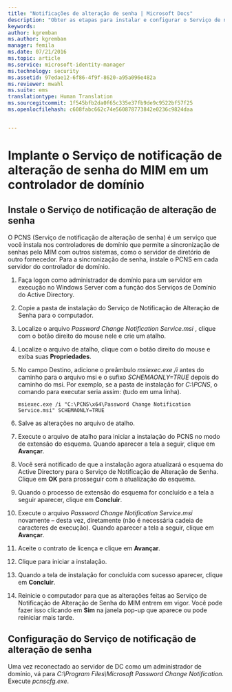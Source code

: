```yaml
---
title: "Notificações de alteração de senha | Microsoft Docs"
description: "Obter as etapas para instalar e configurar o Serviço de notificação de alteração de senha do MIM em seu controlador de domínio."
keywords: 
author: kgremban
ms.author: kgremban
manager: femila
ms.date: 07/21/2016
ms.topic: article
ms.service: microsoft-identity-manager
ms.technology: security
ms.assetid: 97edae12-6f86-4f9f-8620-a95a096e482a
ms.reviewer: mwahl
ms.suite: ems
translationtype: Human Translation
ms.sourcegitcommit: 1f545bfb2da0f65c335e37fb9de9c9522bf57f25
ms.openlocfilehash: c608fabc662c74e560878773842e0236c9824daa


---
```


# <a name="deploy-the-mim-password-change-notification-service-on-a-domain-controller"></a>Implante o Serviço de notificação de alteração de senha do MIM em um controlador de domínio

## <a name="install-the-password-change-notification-service"></a>Instale o Serviço de notificação de alteração de senha
O PCNS (Serviço de notificação de alteração de senha) é um serviço que você instala nos controladores de domínio que permite a sincronização de senhas pelo MIM com outros sistemas, como o servidor de diretório de outro fornecedor. Para a sincronização de senha, instale o PCNS em cada servidor do controlador de domínio.

1.  Faça logon como administrador de domínio para um servidor em execução no Windows Server com a função dos Serviços de Domínio do Active Directory.

2.  Copie a pasta de instalação do Serviço de Notificação de Alteração de Senha para o computador.

3.  Localize o arquivo *Password Change Notification Service.msi* , clique com o botão direito do mouse nele e crie um atalho.

4.  Localize o arquivo de atalho, clique com o botão direito do mouse e exiba suas **Propriedades**.

5.  No campo Destino, adicione o preâmbulo *msiexec.exe /i* antes do caminho para o arquivo msi e o sufixo *SCHEMAONLY=TRUE* depois do caminho do msi. Por exemplo, se a pasta de instalação for *C:\PCNS*, o comando para executar seria assim: (tudo em uma linha).

    ```
    msiexec.exe /i "C:\PCNS\x64\Password Change Notification Service.msi" SCHEMAONLY=TRUE
    ```

6.  Salve as alterações no arquivo de atalho.

7.  Execute o arquivo de atalho para iniciar a instalação do PCNS no modo de extensão do esquema. Quando aparecer a tela a seguir, clique em **Avançar**.

8.  Você será notificado de que a instalação agora atualizará o esquema do Active Directory para o Serviço de Notificação de Alteração de Senha. Clique em **OK** para prosseguir com a atualização do esquema.

9. Quando o processo de extensão do esquema for concluído e a tela a seguir aparecer, clique em **Concluir**.

10. Execute o arquivo *Password Change Notification Service.msi* novamente – desta vez, diretamente (não é necessária cadeia de caracteres de execução).  Quando aparecer a tela a seguir, clique em **Avançar**.

11. Aceite o contrato de licença e clique em **Avançar**.

12. Clique para iniciar a instalação.

13. Quando a tela de instalação for concluída com sucesso aparecer, clique em **Concluir**.

14. Reinicie o computador para que as alterações feitas ao Serviço de Notificação de Alteração de Senha do MIM entrem em vigor. Você pode fazer isso clicando em **Sim** na janela pop-up que aparece ou pode reiniciar mais tarde.

## <a name="configuring-the-password-change-notification-service"></a>Configuração do Serviço de notificação de alteração de senha
Uma vez reconectado ao servidor de DC como um administrador de domínio, vá para *C:\Program Files\Microsoft Password Change Notification.* Execute *pcnscfg.exe*.



<!--HONumber=Nov16_HO2-->



